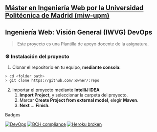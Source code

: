 ## [Máster en Ingeniería Web por la Universidad Politécnica de Madrid (miw-upm)](http://miw.etsisi.upm.es)
## Ingeniería Web: Visión General (IWVG) DevOps
> Este proyecto es una Plantilla de apoyo docente de la asignatura.

### :gear: Instalación del proyecto
1. Clonar el repositorio en tu equipo, **mediante consola**:
```sh
> cd <folder path>
> git clone https://github.com/:owner/:repo
```
2. Importar el proyecto mediante **IntelliJ IDEA**
   1. **Import Project**, y seleccionar la carpeta del proyecto.
   1. Marcar **Create Project from external model**, elegir **Maven**.
   1. **Next** … **Finish**.

Badges

[![DevOps](https://github.com/AdrianCV412/iwvg-devops-callejo-adrian/actions/workflows/test-sonar.yml/badge.svg)](https://github.com/AdrianCV412/iwvg-devops-callejo-adrian/actions/workflows/test-sonar.yml)
[![BCH compliance](https://bettercodehub.com/edge/badge/AdrianCV412/iwvg-devops-callejo-adrian?branch=master)](https://bettercodehub.com/results/AdrianCV412/iwvg-devops-callejo-adrian)
[![Heroku broken](https://iwvg-devops-callejo-adrian.herokuapp.com/system/version-badge)](https://iwvg-devops-callejo-adrian.herokuapp.com/swagger-ui.html)